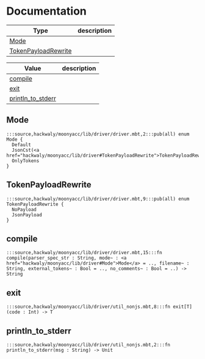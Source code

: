 # Documentation
|Type|description|
|---|---|
|[Mode](#Mode)||
|[TokenPayloadRewrite](#TokenPayloadRewrite)||

|Value|description|
|---|---|
|[compile](#compile)||
|[exit](#exit)||
|[println\_to\_stderr](#println_to_stderr)||

## Mode

```moonbit
:::source,hackwaly/moonyacc/lib/driver/driver.mbt,2:::pub(all) enum Mode {
  Default
  JsonCst(<a href="hackwaly/moonyacc/lib/driver#TokenPayloadRewrite">TokenPayloadRewrite</a>?)
  OnlyTokens
}
```


## TokenPayloadRewrite

```moonbit
:::source,hackwaly/moonyacc/lib/driver/driver.mbt,9:::pub(all) enum TokenPayloadRewrite {
  NoPayload
  JsonPayload
}
```


## compile

```moonbit
:::source,hackwaly/moonyacc/lib/driver/driver.mbt,15:::fn compile(parser_spec_str : String, mode~ : <a href="hackwaly/moonyacc/lib/driver#Mode">Mode</a> = .., filename~ : String, external_tokens~ : Bool = .., no_comments~ : Bool = ..) -> String
```


## exit

```moonbit
:::source,hackwaly/moonyacc/lib/driver/util_nonjs.mbt,8:::fn exit[T](code : Int) -> T
```


## println\_to\_stderr

```moonbit
:::source,hackwaly/moonyacc/lib/driver/util_nonjs.mbt,2:::fn println_to_stderr(msg : String) -> Unit
```

